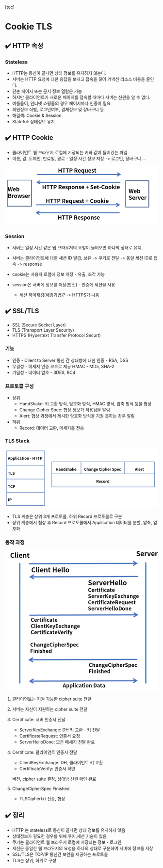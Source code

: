 [toc]

# Cookie TLS

## :heavy_check_mark: HTTP 속성

### Stateless

- HTTP는 통신이 끝나면 상태 정보를 유지하지 않는다.
- 서버는 HTTP 요청에 대한 응답을 보내고 접속을 끊어 커넥션 리소스 비용을 줄인다.
- 단순 페이지 또는 문서 정보 열람은 가능
- 하지만 클라이언트가 새로운 페이지를 접속할 때마다 서버는 신원을 알 수 없다.
- 예를들어, 인터넷 쇼핑몰의 경우 페이지마다 인증이 필요
- 회원정보 식별, 로그인여부, 결제정보 및 장바구니 등
- 해결책: Cookie & Session
- Stateful: 상태정보 유지






## :heavy_check_mark: HTTP Cookie

- 클라이언트 웹 브라우저 로컬에 저장되는 키와 값이 들어있는 파일
- 이름, 값, 도메인, 만료일, 경로 - 일정 시간 정보 저장 -> 로그인, 장바구니 ... 

![image-20210405193624560](assets/image-20210405193624560.png)

### Session

- 서버는 일정 시간 같은 웹 브라우저의 요청이 들어오면 하나의 상태로 유지
- 서버는 클라이언트에 대한 세션 ID 발급, 보유 -> 쿠키로 전달 -> 동일 세션 ID로 접속 ->  response



- cookie는 사용자 로컬에 정보 저장 - 유출, 조작 가능
- session은 서버에 정보를 저장(안전) - 인증에 세션을 사용 
  - 세션 하이재킹(해킹기법)? -> HTTPS가 나옴 




## :heavy_check_mark: SSL/TLS

- SSL (Secure Socket Layer)
- TLS (Transport Layer Security)
- HTTPS (Hypertext Transfer Protocol Securt)



### 기능

- 인증 - Client to Server 통신 간 상대방에 대한 인증 - RSA, DSS
- 무결성 - 메세지 인증 코드로 제공 HMAC - MD5, SHA-2
- 기밀성 - 데이터 암호 - 3DES, RC4



### 프로토콜 구성

- 상위
  - HandShake: 키 교환 방식, 암호화 방식, HMAC 방식, 압축 방식 등을 협상
  - Change Cipher Spec: 협상 정보가 적용됨을 알림
  - Alert: 협상 과정에서 제시한 암호화 방식을 지원 못하는 경우 알림
- 하위
  - Record: 데이터 교환, 메세지를 전송



### TLS Stack

![image-20210405194134411](assets/image-20210405194134411.png)

- TLS 계층은 상위 3개 프로토콜, 하위 Record 프로토콜로 구분
- 상위 계층에서 협상 후 Record 프로토콜에서 Application 데이터를 분할, 압축, 암호화



### 동작 과정

![image-20210405194243411](assets/image-20210405194243411.png)

1. 클라이언트는 지원 가능한 cipher suite 전달

2. 서버는 자신이 지원하는 cipher suite 전달

3. Certificate: 서버 인증서 전달

   - ServerKeyExchange: DH 키 교환 - 키 전달
   - CertificateRequest: 인증서 요청
   - ServerHelloDone: 모든 메세지 전달 완료

4. Certificate: 클라이언트 인증서 전달

   - ClientKeyExchange: DH, 클라이언트 키 교환
   - CertificateVerify: 인증서 확인

   버전, cipher suite 결정, 상대방 신원 확인 완료

5. ChangeCipherSpec Finished

   - TLSCiphertxt 전송, 협상




## :heavy_check_mark: 정리

- HTTP 는 stateless로 통신이 끝나면 상태 정보를 유지하지 않음
- 상태정보가 필요한 경우를 위해 쿠키,세션 기술이 있음
- 쿠키는 클라이언트 웹 브라우저 로컬에 저장되는 정보 - 로그인
- 세션은 동일한 웹 브라우저의 요청을 하나의 상태로 구분하여 서버에 정보를 저장
- SSL/TLS은 TCP/IP 통신간 보안을 제공하는 프로토콜
- TLS는 상위, 하위로 구성




